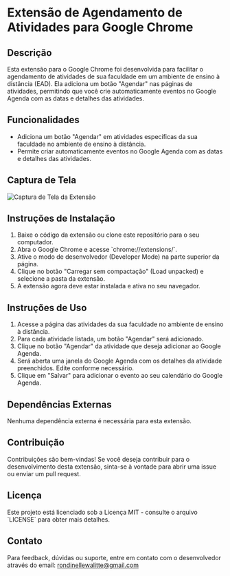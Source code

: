 # Extensão de Agendamento de Atividades para Google Chrome

## Descrição

Esta extensão para o Google Chrome foi desenvolvida para facilitar o agendamento de atividades de sua faculdade em um ambiente de ensino à distância (EAD). Ela adiciona um botão "Agendar" nas páginas de atividades, permitindo que você crie automaticamente eventos no Google Agenda com as datas e detalhes das atividades.

## Funcionalidades

- Adiciona um botão "Agendar" em atividades específicas da sua faculdade no ambiente de ensino à distância.
- Permite criar automaticamente eventos no Google Agenda com as datas e detalhes das atividades.

## Captura de Tela

![Captura de Tela da Extensão](link_para_sua_imagem.png)

## Instruções de Instalação

1. Baixe o código da extensão ou clone este repositório para o seu computador.
2. Abra o Google Chrome e acesse \`chrome://extensions/\`.
3. Ative o modo de desenvolvedor (Developer Mode) na parte superior da página.
4. Clique no botão "Carregar sem compactação" (Load unpacked) e selecione a pasta da extensão.
5. A extensão agora deve estar instalada e ativa no seu navegador.

## Instruções de Uso

1. Acesse a página das atividades da sua faculdade no ambiente de ensino à distância.
2. Para cada atividade listada, um botão "Agendar" será adicionado.
3. Clique no botão "Agendar" da atividade que deseja adicionar ao Google Agenda.
4. Será aberta uma janela do Google Agenda com os detalhes da atividade preenchidos. Edite conforme necessário.
5. Clique em "Salvar" para adicionar o evento ao seu calendário do Google Agenda.

## Dependências Externas

Nenhuma dependência externa é necessária para esta extensão.

## Contribuição

Contribuições são bem-vindas! Se você deseja contribuir para o desenvolvimento desta extensão, sinta-se à vontade para abrir uma issue ou enviar um pull request.

## Licença

Este projeto está licenciado sob a Licença MIT - consulte o arquivo \`LICENSE\` para obter mais detalhes.

## Contato

Para feedback, dúvidas ou suporte, entre em contato com o desenvolvedor através do email: rondinellewalitte@gmail.com

